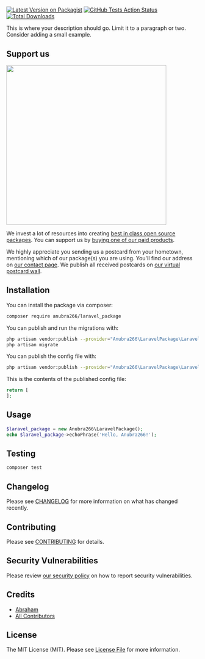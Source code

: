 # 

[![Latest Version on Packagist](https://img.shields.io/packagist/v/anubra266/laravel_package.svg?style=flat-square)](https://packagist.org/packages/anubra266/laravel_package)
[![GitHub Tests Action Status](https://img.shields.io/github/workflow/status/anubra266/laravel_package/run-tests?label=tests)](https://github.com/anubra266/laravel_package/actions?query=workflow%3Arun-tests+branch%3Amaster)
[![Total Downloads](https://img.shields.io/packagist/dt/anubra266/laravel_package.svg?style=flat-square)](https://packagist.org/packages/anubra266/laravel_package)


This is where your description should go. Limit it to a paragraph or two. Consider adding a small example.

## Support us

[<img src="https://github-ads.s3.eu-central-1.amazonaws.com/package-laravel_package-laravel.jpg?t=1" width="419px" />](https://spatie.be/github-ad-click/package-laravel_package-laravel)

We invest a lot of resources into creating [best in class open source packages](https://spatie.be/open-source). You can support us by [buying one of our paid products](https://spatie.be/open-source/support-us).

We highly appreciate you sending us a postcard from your hometown, mentioning which of our package(s) you are using. You'll find our address on [our contact page](https://spatie.be/about-us). We publish all received postcards on [our virtual postcard wall](https://spatie.be/open-source/postcards).

## Installation

You can install the package via composer:

```bash
composer require anubra266/laravel_package
```

You can publish and run the migrations with:

```bash
php artisan vendor:publish --provider="Anubra266\LaravelPackage\LaravelPackageServiceProvider" --tag="migrations"
php artisan migrate
```

You can publish the config file with:
```bash
php artisan vendor:publish --provider="Anubra266\LaravelPackage\LaravelPackageServiceProvider" --tag="config"
```

This is the contents of the published config file:

```php
return [
];
```

## Usage

``` php
$laravel_package = new Anubra266\LaravelPackage();
echo $laravel_package->echoPhrase('Hello, Anubra266!');
```

## Testing

``` bash
composer test
```

## Changelog

Please see [CHANGELOG](CHANGELOG.md) for more information on what has changed recently.

## Contributing

Please see [CONTRIBUTING](.github/CONTRIBUTING.md) for details.

## Security Vulnerabilities

Please review [our security policy](../../security/policy) on how to report security vulnerabilities.

## Credits

- [Abraham](https://github.com/anubra266)
- [All Contributors](../../contributors)

## License

The MIT License (MIT). Please see [License File](LICENSE.md) for more information.
